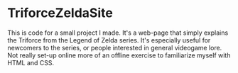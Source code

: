 # TriforceZeldaSite
This is code for a small project I made. It's a web-page that simply explains the Triforce from the Legend of Zelda series. It's especially useful for newcomers to the series, or people interested in general videogame lore. Not really set-up online more of an offline exercise to familiarize myself with HTML and CSS.
